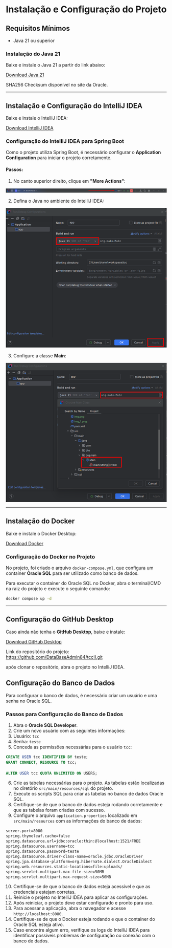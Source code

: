 # Instalação e Configuração do Projeto

## Requisitos Mínimos
- Java 21 ou superior

### Instalação do Java 21

Baixe e instale o Java 21 a partir do link abaixo:

[Download Java 21](https://download.oracle.com/java/24/latest/jdk-24_windows-x64_bin.exe)

SHA256 Checksum disponível no site da Oracle.

---

## Instalação e Configuração do IntelliJ IDEA

Baixe e instale o IntelliJ IDEA:

[Download IntelliJ IDEA](https://www.jetbrains.com/idea/download/?section=windows)

### Configuração do IntelliJ IDEA para Spring Boot

Como o projeto utiliza Spring Boot, é necessário configurar o **Application Configuration** para iniciar o projeto corretamente.

#### Passos:
1. No canto superior direito, clique em **"More Actions"**:

![img.png](img.png)

2. Defina o Java no ambiente do IntelliJ IDEA:

  ![img_1.png](img_1.png)

3. Configure a classe **Main**:

  ![img_3.png](img_3.png)

---

## Instalação do Docker

Baixe e instale o Docker Desktop:

[Download Docker](https://www.docker.com/products/docker-desktop/)

### Configuração do Docker no Projeto

No projeto, foi criado o arquivo `docker-compose.yml`, que configura um container **Oracle SQL** para ser utilizado como banco de dados.

Para executar o container do Oracle SQL no Docker, abra o terminal/CMD na raiz do projeto e execute o seguinte comando:

```sh
docker compose up -d
```

---

## Configuração do GitHub Desktop

Caso ainda não tenha o **GitHub Desktop**, baixe e instale:

[Download GitHub Desktop](https://desktop.github.com/)

Link do repositório do projeto: https://github.com/DataBaseAdmin84/tccII.git

após clonar o repositório, abra o projeto no IntelliJ IDEA.

## Configuração do Banco de Dados

Para configurar o banco de dados, é necessário criar um usuário e uma senha no Oracle SQL.

### Passos para Configuração do Banco de Dados
1. Abra o **Oracle SQL Developer**.
2. Crie um novo usuário com as seguintes informações:
3. Usuário: `tcc`
4. Senha: `teste`
5. Conceda as permissões necessárias para o usuário `tcc`:

```sql
CREATE USER tcc IDENTIFIED BY teste;
GRANT CONNECT, RESOURCE TO tcc;

ALTER USER tcc QUOTA UNLIMITED ON USERS;
```
6. Crie as tabelas necessárias para o projeto. As tabelas estão localizadas no diretório `src/main/resources/sql` do projeto.
7. Execute os scripts SQL para criar as tabelas no banco de dados Oracle SQL.
8. Certifique-se de que o banco de dados esteja rodando corretamente e que as tabelas foram criadas com sucesso.
9. Configure o arquivo `application.properties` localizado em `src/main/resources` com as informações do banco de dados:

```properties
server.port=8080
spring.thymeleaf.cache=false
spring.datasource.url=jdbc:oracle:thin:@localhost:1521/FREE
spring.datasource.username=tcc
spring.datasource.password=teste
spring.datasource.driver-class-name=oracle.jdbc.OracleDriver
spring.jpa.database-platform=org.hibernate.dialect.OracleDialect
spring.web.resources.static-locations=file:uploads/
spring.servlet.multipart.max-file-size=50MB
spring.servlet.multipart.max-request-size=50MB
````

10. Certifique-se de que o banco de dados esteja acessível e que as credenciais estejam corretas.
11. Reinicie o projeto no IntelliJ IDEA para aplicar as configurações.
12. Após reiniciar, o projeto deve estar configurado e pronto para uso.
13. Para acessar a aplicação, abra o navegador e acesse `http://localhost:8080`.
14. Certifique-se de que o Docker esteja rodando e que o container do Oracle SQL esteja ativo.
15. Caso encontre algum erro, verifique os logs do IntelliJ IDEA para identificar possíveis problemas de configuração ou conexão com o banco de dados.
